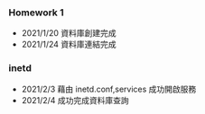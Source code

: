 ### Homework 1
- 2021/1/20 資料庫創建完成
- 2021/1/24 資料庫連結完成
### inetd
- 2021/2/3 藉由 inetd.conf,services 成功開啟服務
- 2021/2/4 成功完成資料庫查詢
